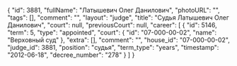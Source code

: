 {
    "id": 3881,
    "fullName": "Латышевич Олег Данилович",
    "photoURL": "",
    "tags": [],
    "comment": "",
    "layout": "judge",
    "title": "Судья Латышевич Олег Данилович",
    "court": null,
    "previousCourt": null,
    "career": [
        {
            "id": 5146,
            "term": 5,
            "type": "appointed",
            "court": {
                "id": "07-000-00-02",
                "name": "Верховный суд"
            },
            "extra": [],
            "comment": "",
            "house_id": "07-000-00-02",
            "judge_id": 3881,
            "position": "судья",
            "term_type": "years",
            "timestamp": "2012-06-18",
            "decree_number": "278"
        }
    ]
}